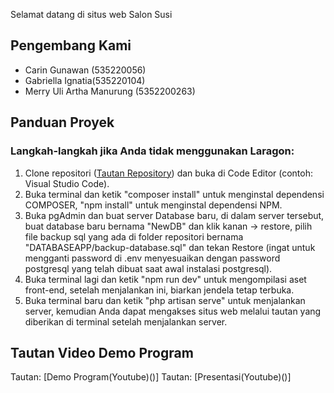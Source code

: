 

Selamat datang di situs web Salon Susi

## Pengembang Kami
- Carin Gunawan (535220056)
- Gabriella Ignatia(535220104)
- Merry Uli Artha Manurung (5352200263)

## Panduan Proyek
### Langkah-langkah jika Anda tidak menggunakan Laragon:
1. Clone repositori ([Tautan Repository](https://github.com/535220056/SALON-SUSI.git)) dan buka di Code Editor (contoh: Visual Studio Code).
2. Buka terminal dan ketik "composer install" untuk menginstal dependensi COMPOSER, "npm install" untuk menginstal dependensi NPM.
3. Buka pgAdmin dan buat server Database baru, di dalam server tersebut, buat database baru bernama "NewDB" dan klik kanan -> restore, pilih file backup sql yang ada di folder repositori bernama "DATABASEAPP/backup-database.sql" dan tekan Restore (ingat untuk mengganti password di .env menyesuaikan dengan password postgresql yang telah dibuat saat awal instalasi postgresql).
4. Buka terminal lagi dan ketik "npm run dev" untuk mengompilasi aset front-end, setelah menjalankan ini, biarkan jendela tetap terbuka.
5. Buka terminal baru dan ketik "php artisan serve" untuk menjalankan server, kemudian Anda dapat mengakses situs web melalui tautan yang diberikan di terminal setelah menjalankan server.


## Tautan Video Demo Program
Tautan: [Demo Program(Youtube)()]
Tautan: [Presentasi(Youtube)()]